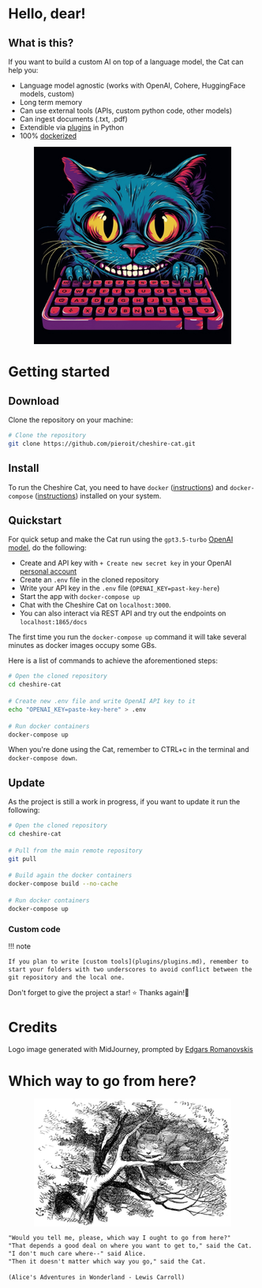 # Hello, dear!


## What is this?

If you want to build a custom AI on top of a language model, the Cat can help you:

- Language model agnostic (works with OpenAI, Cohere, HuggingFace models, custom)
- Long term memory
- Can use external tools (APIs, custom python code, other models)
- Can ingest documents (.txt, .pdf)
- Extendible via [plugins](plugins/plugins.md) in Python
- 100% [dockerized](https://docs.docker.com/get-docker/)

<p align="center">
    <img align="center" src=assets/img/cheshire-cat-mj.png width=400px alt="Cheshire Cat logo generated by Midjourney">
</p>

# Getting started

## Download
Clone the repository on your machine:

```bash
# Clone the repository
git clone https://github.com/pieroit/cheshire-cat.git
```

## Install
To run the Cheshire Cat, you need to have `docker` ([instructions](https://docs.docker.com/engine/install/)) and `docker-compose` ([instructions](https://docs.docker.com/compose/install/)) installed on your system.

## Quickstart
For quick setup and make the Cat run using the `gpt3.5-turbo` [OpenAI model](https://platform.openai.com/docs/models/gpt-3-5), do the following:

- Create and API key with `+ Create new secret key` in your OpenAI [personal account](https://platform.openai.com/account/api-keys)
- Create an `.env` file in the cloned repository
- Write your API key in the `.env` file (`OPENAI_KEY=past-key-here`)
- Start the app with `docker-compose up`
- Chat with the Cheshire Cat on `localhost:3000`.
- You can also interact via REST API and try out the endpoints on `localhost:1865/docs`

The first time you run the `docker-compose up` command it will take several minutes as docker images occupy some GBs.

Here is a list of commands to achieve the aforementioned steps:

```bash
# Open the cloned repository
cd cheshire-cat

# Create new .env file and write OpenAI API key to it
echo "OPENAI_KEY=paste-key-here" > .env

# Run docker containers
docker-compose up
```
When you're done using the Cat, remember to CTRL+c in the terminal and `docker-compose down`.

## Update
As the project is still a work in progress, if you want to update it run the following:
```bash
# Open the cloned repository
cd cheshire-cat

# Pull from the main remote repository
git pull

# Build again the docker containers
docker-compose build --no-cache

# Run docker containers
docker-compose up
```

### Custom code

!!! note

    If you plan to write [custom tools](plugins/plugins.md), remember to start your folders with two underscores to avoid conflict between the git repository and the local one.

Don't forget to give the project a star! ⭐ Thanks again!🙏

[//]: # (## Roadmap)

[//]: # ()
[//]: # (- QA / tests)

[//]: # (- docs and tutorials)

[//]: # (- online demo)

[//]: # (- voice interface)

[//]: # (- more plugins shipped by default)

[//]: # (- &#40;surprise!!!&#41; PURR)

[//]: # ()

[//]: # (## Contributing)

[//]: # ()
[//]: # (If you have a suggestion that would make this better, open an issue and we can reason about it.)

[//]: # ()
[//]: # (If you want to contribute code, fork the repo and create a pull request.)

[//]: # ()
[//]: # ()
[//]: # (1. Try out the Cat)

[//]: # ()
[//]: # (1. Fork the Project)

[//]: # ()
[//]: # (2. Create your Feature Branch &#40;`git checkout -b feature/AmazingFeature`&#41;)

[//]: # ()
[//]: # (3. Commit your Changes &#40;`git commit -m 'Add some AmazingFeature'`&#41;)

[//]: # ()
[//]: # (4. Push to the Branch &#40;`git push origin feature/AmazingFeature`&#41;)

[//]: # ()
[//]: # (5. Open a Pull Request &#40;&#40;if it contains lots of code, please discuss it beforehand opening a issue&#41;&#41;)

[//]: # ()
[//]: # ()
[//]: # (You can start simply by:)

[//]: # ()
[//]: # (- Making tutorials and docs)

[//]: # ()
[//]: # (- Sharing on social media)

[//]: # ()
[//]: # ()
[//]: # (Don't forget to give the project a star! ⭐ Thanks again!🙏)

# Credits

Logo image generated with MidJourney, prompted by [Edgars Romanovskis](https://www.linkedin.com/in/edgars-romanovskis-b28826259/)

# Which way to go from here?

<p align="center">
    <img align="center" src=assets/img/cheshire-cat-tree-shade.jpg width=400px alt="Wikipedia picture of the Cheshire Cat">
</p>

    "Would you tell me, please, which way I ought to go from here?"
    "That depends a good deal on where you want to get to," said the Cat.
    "I don't much care where--" said Alice.
    "Then it doesn't matter which way you go," said the Cat.

    (Alice's Adventures in Wonderland - Lewis Carroll)
